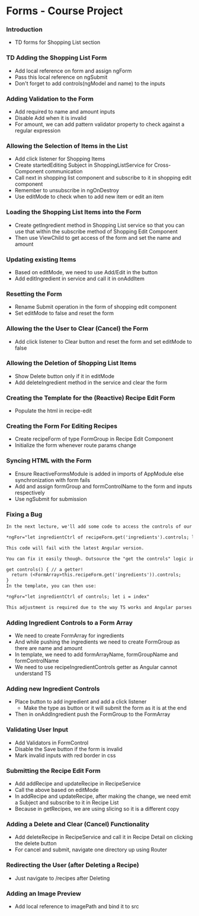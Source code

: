 # Forms - Course Project

### Introduction

* TD forms for Shopping List section

### TD Adding the Shopping List Form

* Add local reference on form and assign ngForm 
* Pass this local reference on ngSubmit
* Don't forget to add controls(ngModel and name) to the inputs

### Adding Validation to the Form

* Add required to name and amount inputs
* Disable Add when it is invalid
* For amount, we can add pattern validator property to check against a regular expression

### Allowing the Selection of Items in the List

* Add click listener for Shopping Items
* Create startedEditing Subject in ShoppingListService for Cross-Component communication
* Call next in shopping list component and subscribe to it in shopping edit component
* Remember to unsubscribe in ngOnDestroy
* Use editMode to check when to add new item or edit an item

### Loading the Shopping List Items into the Form

* Create getIngredient method in Shopping List service so that you can use that within the subscribe method of Shopping Edit Component
* Then use ViewChild to get access of the form and set the name and amount

### Updating existing Items

* Based on editMode, we need to use Add/Edit in the button 
* Add editIngredient in service and call it in onAddItem

### Resetting the Form

* Rename Submit operation in the form of shopping edit component
* Set editMode to false and reset the form

### Allowing the the User to Clear (Cancel) the Form

* Add click listener to Clear button and reset the form and set editMode to false

### Allowing the Deletion of Shopping List Items

* Show Delete button only if it in editMode
* Add deleteIngredient method in the service and clear the form

### Creating the Template for the (Reactive) Recipe Edit Form

* Populate the html in recipe-edit

### Creating the Form For Editing Recipes

* Create recipeForm of type FormGroup in Recipe Edit Component
* Initialize the form whenever route params change

### Syncing HTML with the Form

* Ensure ReactiveFormsModule is added in imports of AppModule else synchronization with form fails
* Add and assign formGroup and formControlName to the form and inputs respectively
* Use ngSubmit for submission

### Fixing a Bug

```txt
In the next lecture, we'll add some code to access the controls of our form array:

*ngFor="let ingredientCtrl of recipeForm.get('ingredients').controls; let i = index"

This code will fail with the latest Angular version.

You can fix it easily though. Outsource the "get the controls" logic into a getter of your component code (the .ts file):

get controls() { // a getter!
  return (<FormArray>this.recipeForm.get('ingredients')).controls;
}
In the template, you can then use:

*ngFor="let ingredientCtrl of controls; let i = index"

This adjustment is required due to the way TS works and Angular parses your templates (it doesn't understand TS there).
```

### Adding Ingredient Controls to a Form Array

* We need to create FormArray for ingredients
* And while pushing the ingredients we need to create FormGroup as there are name and amount
* In template, we need to add formArrayName, formGroupName and formControlName
* We need to use recipeIngredientControls getter as Angular cannot understand TS

### Adding new Ingredient Controls

* Place button to add ingredient and add a click listener
  * Make the type as button or it will submit the form as it is at the end
* Then in onAddIngredient push the FormGroup to the FormArray

### Validating User Input

* Add Validators in FormControl
* Disable the Save button if the form is invalid
* Mark invalid inputs with red border in css

### Submitting the Recipe Edit Form

* Add addRecipe and updateRecipe in RecipeService
* Call the above based on editMode
* In addRecipe and updateRecipe, after making the change, we need emit a Subject and subscribe to it in Recipe List
* Because in getRecipes, we are using slicing so it is a different copy

### Adding a Delete and Clear (Cancel) Functionality

* Add deleteRecipe in RecipeService and call it in Recipe Detail on clicking the delete button
* For cancel and submit, navigate one directory up using Router

### Redirecting the User (after Deleting a Recipe)

* Just navigate to /recipes after Deleting

### Adding an Image Preview

* Add local reference to imagePath and bind it to src 